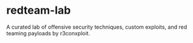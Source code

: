 # redteam-lab
A curated lab of offensive security techniques, custom exploits, and red teaming payloads by r3conxploit.
